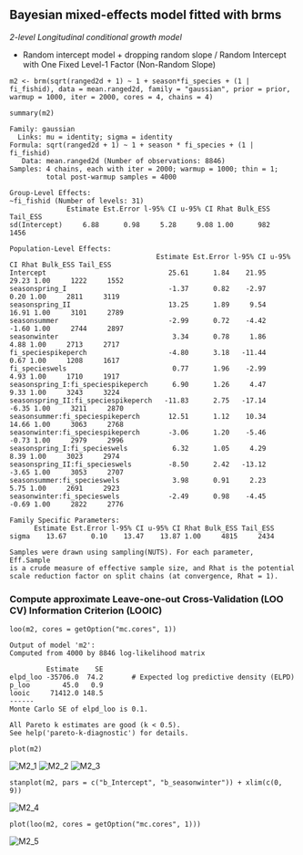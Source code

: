 ## Bayesian mixed-effects model fitted with brms 

*2-level Longitudinal conditional growth model*

- Random intercept model + dropping random slope / Random Intercept with One Fixed Level-1 Factor (Non-Random Slope) 

`m2 <- brm(sqrt(ranged2d + 1) ~ 1 + season*fi_species + (1 | fi_fishid), data = mean.ranged2d, family = "gaussian", prior = prior, warmup = 1000, iter = 2000, cores = 4, chains = 4)`

`summary(m2)`

```
Family: gaussian 
  Links: mu = identity; sigma = identity 
Formula: sqrt(ranged2d + 1) ~ 1 + season * fi_species + (1 | fi_fishid) 
   Data: mean.ranged2d (Number of observations: 8846) 
Samples: 4 chains, each with iter = 2000; warmup = 1000; thin = 1;
         total post-warmup samples = 4000

Group-Level Effects: 
~fi_fishid (Number of levels: 31) 
              Estimate Est.Error l-95% CI u-95% CI Rhat Bulk_ESS Tail_ESS
sd(Intercept)     6.88      0.98     5.28     9.08 1.00      982     1456

Population-Level Effects: 
                                    Estimate Est.Error l-95% CI u-95% CI Rhat Bulk_ESS Tail_ESS
Intercept                              25.61      1.84    21.95    29.23 1.00     1222     1552
seasonspring_I                         -1.37      0.82    -2.97     0.20 1.00     2811     3119
seasonspring_II                        13.25      1.89     9.54    16.91 1.00     3101     2789
seasonsummer                           -2.99      0.72    -4.42    -1.60 1.00     2744     2897
seasonwinter                            3.34      0.78     1.86     4.88 1.00     2713     2717
fi_speciespikeperch                    -4.80      3.18   -11.44     0.67 1.00     1208     1617
fi_specieswels                          0.77      1.96    -2.99     4.93 1.00     1710     1917
seasonspring_I:fi_speciespikeperch      6.90      1.26     4.47     9.33 1.00     3243     3224
seasonspring_II:fi_speciespikeperch   -11.83      2.75   -17.14    -6.35 1.00     3211     2870
seasonsummer:fi_speciespikeperch       12.51      1.12    10.34    14.66 1.00     3063     2768
seasonwinter:fi_speciespikeperch       -3.06      1.20    -5.46    -0.73 1.00     2979     2996
seasonspring_I:fi_specieswels           6.32      1.05     4.29     8.39 1.00     3023     2974
seasonspring_II:fi_specieswels         -8.50      2.42   -13.12    -3.65 1.00     3053     2707
seasonsummer:fi_specieswels             3.98      0.91     2.23     5.75 1.00     2691     2923
seasonwinter:fi_specieswels            -2.49      0.98    -4.45    -0.69 1.00     2822     2776

Family Specific Parameters: 
      Estimate Est.Error l-95% CI u-95% CI Rhat Bulk_ESS Tail_ESS
sigma    13.67      0.10    13.47    13.87 1.00     4815     2434

Samples were drawn using sampling(NUTS). For each parameter, Eff.Sample 
is a crude measure of effective sample size, and Rhat is the potential 
scale reduction factor on split chains (at convergence, Rhat = 1).
```

### Compute approximate Leave-one-out Cross-Validation (LOO CV) Information Criterion (LOOIC)

`loo(m2, cores = getOption("mc.cores", 1))`

```
Output of model 'm2':
Computed from 4000 by 8846 log-likelihood matrix

         Estimate    SE
elpd_loo -35706.0  74.2       # Expected log predictive density (ELPD)
p_loo        45.0   0.9
looic     71412.0 148.5
------
Monte Carlo SE of elpd_loo is 0.1.

All Pareto k estimates are good (k < 0.5).
See help('pareto-k-diagnostic') for details.
```

`plot(m2)`

![M2_1](/Plots/M2_1.png "M2_1")
![M2_2](/Plots/M2_2.png "M2_2")
![M2_3](/Plots/M2_3.png "M2_3")

`stanplot(m2, pars = c("b_Intercept", "b_seasonwinter")) + xlim(c(0, 9))`

![M2_4](/Plots/M2_4.png "M2_4")

`plot(loo(m2, cores = getOption("mc.cores", 1)))`

![M2_5](/Plots/M2_5.png "M2_5")



